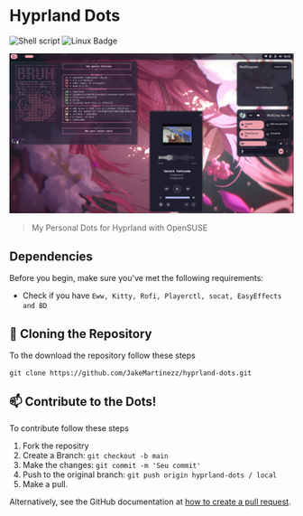 # Hyprland Dots

![Shell script](https://img.shields.io/badge/python-0d1117?style=for-the-badge&logo=python&logoColor=white)
![Linux Badge](https://img.shields.io/badge/Linux-0d1117?style=for-the-badge&logo=linux&logoColor=white)

<img src="./img/demo.png" alt="Demo">

> My Personal Dots for Hyprland with OpenSUSE

## Dependencies

Before you begin, make sure you've met the following requirements:

* Check if you have `Eww, Kitty, Rofi, Playerctl, socat, EasyEffects and BD`

## 🚀 Cloning the Repository
To the download the repository follow these steps

```
git clone https://github.com/JakeMartinezz/hyprland-dots.git
```

## 📫 Contribute to the Dots!
To contribute follow these steps


1. Fork the repositry
2. Create a Branch: `git checkout -b main`
3. Make the changes: `git commit -m 'Seu commit'`
4. Push to the original branch: `git push origin hyprland-dots / local`
5. Make a pull.

Alternatively, see the GitHub documentation at [how to create a pull request](https://help.github.com/en/github/collaborating-with-issues-and-pull-requests/creating-a-pull-request).


